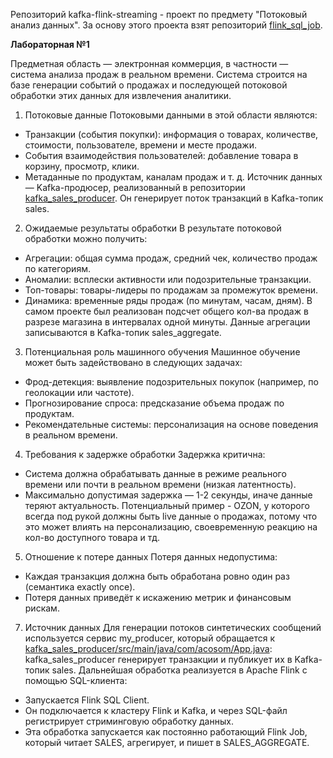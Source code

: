 Репозиторий kafka-flink-streaming - проект по предмету "Потоковый анализ данных".
За основу этого проекта взят репозиторий [flink_sql_job](https://github.com/platykurtic-icu/flink_sql_job/tree/main?tab=readme-ov-file).

**Лабораторная №1**

Предметная область — электронная коммерция, в частности — система анализа продаж в реальном времени. Система строится на базе генерации событий о продажах и последующей потоковой обработки этих данных для извлечения аналитики.

1. Потоковые данные
Потоковыми данными в этой области являются:
 - Транзакции (события покупки): информация о товарах, количестве, стоимости, пользователе, времени и месте продажи.
 - События взаимодействия пользователей: добавление товара в корзину, просмотр, клики.
 - Метаданные по продуктам, каналам продаж и т. д.
Источник данных — Kafka-продюсер, реализованный в репозитории [kafka_sales_producer](https://github.com/platykurtic-icu/kafka_sales_producer/tree/main). Он генерирует поток транзакций в Kafka-топик sales.

2. Ожидаемые результаты обработки
В результате потоковой обработки можно получить:
 - Агрегации: общая сумма продаж, средний чек, количество продаж по категориям.
 - Аномалии: всплески активности или подозрительные транзакции.
 - Топ-товары: товары-лидеры по продажам за промежуток времени.
 - Динамика: временные ряды продаж (по минутам, часам, дням).
В самом проекте был реализован подсчет общего кол-ва продаж в разрезе магазина в интервалах одной минуты.
Данные агрегации записываются в Kafka-топик sales_aggregate.

3. Потенциальная роль машинного обучения
Машинное обучение может быть задействовано в следующих задачах:
 - Фрод-детекция: выявление подозрительных покупок (например, по геолокации или частоте).
 - Прогнозирование спроса: предсказание объема продаж по продуктам.
 - Рекомендательные системы: персонализация на основе поведения в реальном времени.

4. Требования к задержке обработки
Задержка критична:
 - Система должна обрабатывать данные в режиме реального времени или почти в реальном времени (низкая латентность).
 - Максимально допустимая задержка — 1-2 секунды, иначе данные теряют актуальность.
Потенциальный пример - OZON, у которого всегда под рукой должны быть live данные о продажах, потому что это может влиять на персонализацию, своевременную реакцию на кол-во доступного товара и тд. 

5. Отношение к потере данных
Потеря данных недопустима:
 - Каждая транзакция должна быть обработана ровно один раз (семантика exactly once).
 - Потеря данных приведёт к искажению метрик и финансовым рискам.

7. Источник данных
Для генерации потоков синтетических сообщений используется сервис my_producer, который обращается к [kafka_sales_producer/src/main/java/com/acosom/App.java](https://github.com/platykurtic-icu/kafka_sales_producer/blob/main/src/main/java/com/acosom/App.java):
kafka_sales_producer генерирует транзакции и публикует их в Kafka-топик sales.
Дальнейшая обработка реализуется в Apache Flink c помощью SQL-клиента:
 - Запускается Flink SQL Client.
 - Он подключается к кластеру Flink и Kafka, и через SQL-файл регистрирует стриминговую обработку данных.
 - Эта обработка запускается как постоянно работающий Flink Job, который читает SALES, агрегирует, и пишет в SALES_AGGREGATE.
